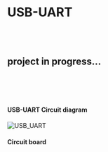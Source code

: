 # USB-UART 
</br></br>
## project in progress...
</br></br></br>



#### USB-UART Circuit diagram

![USB_UART](https://user-images.githubusercontent.com/108707659/198907135-b436ccb3-076b-4b09-a1f1-59eedfc9d483.png)

#### Circuit board


